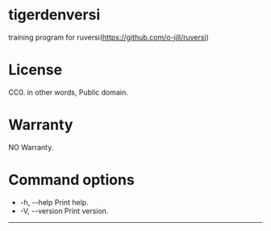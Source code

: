 # tigerdenversi  
training program for ruversi(https://github.com/o-jill/ruversi)

# License  
CC0. in other words, Public domain.  

# Warranty  
NO Warranty.  

# Command options
* -h, --help  Print help.
* -V, --version  Print version.

---
